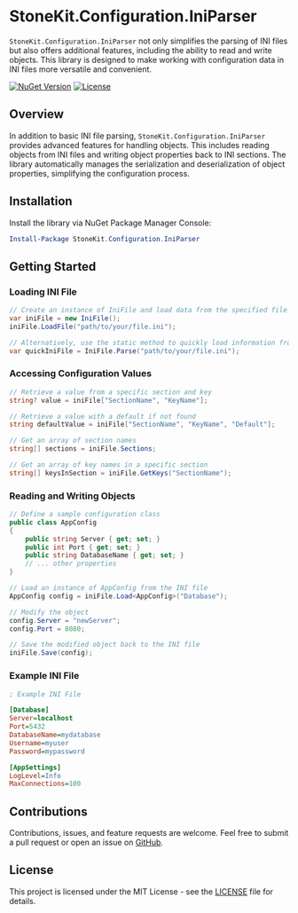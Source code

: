 # StoneKit.Configuration.IniParser

`StoneKit.Configuration.IniParser` not only simplifies the parsing of INI files but also offers additional features, including the ability to read and write objects. This library is designed to make working with configuration data in INI files more versatile and convenient.

[![NuGet Version](https://img.shields.io/nuget/v/StoneKit.Configuration.IniParser.svg)](https://www.nuget.org/packages/StoneKit.Configuration.IniParser/)
[![License](https://img.shields.io/badge/License-MIT-blue.svg)](LICENSE)

## Overview

In addition to basic INI file parsing, `StoneKit.Configuration.IniParser` provides advanced features for handling objects. This includes reading objects from INI files and writing object properties back to INI sections. The library automatically manages the serialization and deserialization of object properties, simplifying the configuration process.

## Installation

Install the library via NuGet Package Manager Console:

```powershell
Install-Package StoneKit.Configuration.IniParser
```

## Getting Started

### Loading INI File

```csharp
// Create an instance of IniFile and load data from the specified file
var iniFile = new IniFile();
iniFile.LoadFile("path/to/your/file.ini");

// Alternatively, use the static method to quickly load information from an INI file
var quickIniFile = IniFile.Parse("path/to/your/file.ini");
```

### Accessing Configuration Values

```csharp
// Retrieve a value from a specific section and key
string? value = iniFile["SectionName", "KeyName"];

// Retrieve a value with a default if not found
string defaultValue = iniFile["SectionName", "KeyName", "Default"];

// Get an array of section names
string[] sections = iniFile.Sections;

// Get an array of key names in a specific section
string[] keysInSection = iniFile.GetKeys("SectionName");
```

### Reading and Writing Objects

```csharp
// Define a sample configuration class
public class AppConfig
{
    public string Server { get; set; }
    public int Port { get; set; }
    public string DatabaseName { get; set; }
    // ... other properties
}

// Load an instance of AppConfig from the INI file
AppConfig config = iniFile.Load<AppConfig>("Database");

// Modify the object
config.Server = "newServer";
config.Port = 8080;

// Save the modified object back to the INI file
iniFile.Save(config);
```

### Example INI File

```ini
; Example INI File

[Database]
Server=localhost
Port=5432
DatabaseName=mydatabase
Username=myuser
Password=mypassword

[AppSettings]
LogLevel=Info
MaxConnections=100
```

## Contributions

Contributions, issues, and feature requests are welcome. 
Feel free to submit a pull request or open an issue on 
[GitHub](https://github.com/desmati/StoneKit).

## License

This project is licensed under the MIT License - see the [LICENSE](LICENSE) file for details.